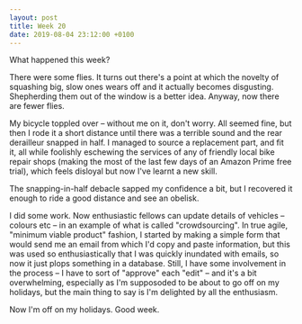 ```yaml
---
layout: post
title: Week 20
date: 2019-08-04 23:12:00 +0100
---
```


What happened this week?

There were some flies.
It turns out there's a point at which the novelty of squashing big, slow ones wears off and it actually becomes disgusting.
Shepherding them out of the window is a better idea.
Anyway, now there are fewer flies.

My bicycle toppled over – without me on it, don't worry.
All seemed fine, but then I rode it a short distance until there was a terrible sound and the rear derailleur snapped in half.
I managed to source a replacement part, and fit it, all while foolishly eschewing the services of any of friendly local bike repair shops (making the most of the last few days of an Amazon Prime free trial), which feels disloyal but now I've learnt a new skill.

The snapping-in-half debacle sapped my confidence a bit, but I recovered it enough to ride a good distance and see an obelisk.

I did some work.
Now enthusiastic fellows can update details of vehicles – colours etc – in an example of what is called "crowdsourcing".
In true agile, "minimum viable product" fashion, I started by making a simple form that would send me an email from which I'd copy and paste information, but this was used so enthusiastically that I was quickly inundated with emails, so now it just plops something in a database.
Still, I have some involvement in the process – I have to sort of "approve" each "edit" – and it's a bit overwhelming, especially as I'm supposoded to be about to go off on my holidays, but the main thing to say is I'm delighted by all the enthusiasm.

Now I'm off on my holidays. Good week.
